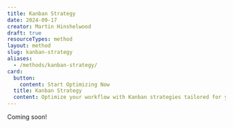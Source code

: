 ```yaml
---
title: Kanban Strategy
date: 2024-09-17
creator: Martin Hinshelwood
draft: true
resourceTypes: method
layout: method
slug: kanban-strategy
aliases:
  - /methods/kanban-strategy/
card:
  button:
    content: Start Optimizing Now
  title: Kanban Strategy
  content: Optimize your workflow with Kanban strategies tailored for your team. Visualize work, limit work-in-progress, and enhance overall efficiency.
---
```


Coming soon!
